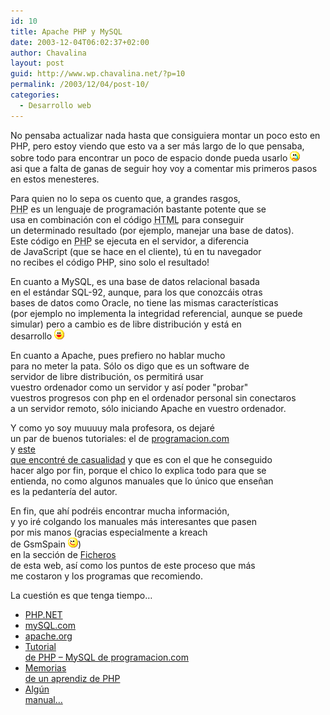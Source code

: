 ```yaml
---
id: 10
title: Apache PHP y MySQL
date: 2003-12-04T06:02:37+02:00
author: Chavalina
layout: post
guid: http://www.wp.chavalina.net/?p=10
permalink: /2003/12/04/post-10/
categories:
  - Desarrollo web
---
```

<p align="left">
  No pensaba actualizar nada hasta que consiguiera montar un poco esto en<br /> PHP, pero estoy viendo que esto va a ser más largo de lo que pensaba,<br /> sobre todo para encontrar un poco de espacio donde pueda usarlo <img src="/imagenes/emoticonos/llorar.gif" alt="emo" /><br /> asi que a falta de ganas de seguir hoy voy a comentar mis primeros pasos<br /> en estos menesteres.
</p>

<p align="left">
  Para quien no lo sepa os cuento que, a grandes rasgos,<br /> <acronym title="Hypertext PreProcessor">PHP</acronym> es un lenguaje de programación bastante potente que se<br /> usa en combinación con el código <acronym title="HyperText Markup Language">HTML</acronym> para conseguir<br /> un determinado resultado (por ejemplo, manejar una base de datos).<br /> Este código en <acronym title="Hypertext PreProcessor">PHP</acronym> se ejecuta en el servidor, a diferencia<br /> de JavaScript (que se hace en el cliente), tú en tu navegador<br /> no recibes el código PHP, sino solo el resultado!
</p>

<p align="left">
  En cuanto a MySQL, es una base de datos relacional basada<br /> en el estándar SQL-92, aunque, para los que conozcáis otras<br /> bases de datos como Oracle, no tiene las mismas características<br /> (por ejemplo no implementa la integridad referencial, aunque se puede<br /> simular) pero a cambio es de libre distribución y está en<br /> desarrollo <img src="/imagenes/emoticonos/risa.gif" alt="emo" />
</p>

<p align="left">
  En cuanto a Apache, pues prefiero no hablar mucho<br /> para no meter la pata. Sólo os digo que es un software de<br /> servidor de libre distribución, os permitirá usar<br /> vuestro ordenador como un servidor y así poder "probar"<br /> vuestros progresos con php en el ordenador personal sin conectaros<br /> a un servidor remoto, sólo iniciando Apache en vuestro ordenador.
</p>

<p align="left">
  Y como yo soy muuuuy mala profesora, os dejaré<br /> un par de buenos tutoriales: el de <a href="http://www.programacion.com/php/tutorial/php/" target="_blank">programacion.com</a><br /> y <a href="http://www.rinconastur.com/php/" target="_blank">este<br /> que encontré de casualidad</a> y que es con el que he conseguido<br /> hacer algo por fin, porque el chico lo explica todo para que se<br /> entienda, no como algunos manuales que lo único que ense&ntilde;an<br /> es la pedantería del autor.
</p>

<p align="left">
  En fin, que ahí podréis encontrar mucha información,<br /> y yo iré colgando los manuales más interesantes que pasen<br /> por mis manos (gracias especialmente a <span class="alguien">kreach</span><br /> de GsmSpain <img src="/imagenes/emoticonos/guino.gif" alt="emo" />)<br /> en la sección de <a href="ficheros/ficheros.php#php" target="_blank">Ficheros</a><br /> de esta web, así como los puntos de este proceso que más<br /> me costaron y los programas que recomiendo.
</p>

<p align="left">
  La cuestión es que tenga tiempo…
</p>

  * <a href="http://www.php.net/" target="_blank">PHP.NET</a>
  * <a href="http://www.mysql.com/" target="_blank">mySQL.com</a>
  * [apache.org](http://www.apache.org/)
  * <a href="http://www.programacion.com/php/tutorial/php/" target="_blank">Tutorial<br /> de <acronym title="Hypertext PreProcessor">PHP</acronym> &#8211; MySQL de programacion.com</a>
  * <a href="http://www.rinconastur.com/php/" target="_blank">Memorias<br /> de un aprendiz de PHP</a>
  * <a href="ficheros/ficheros.php#php" target="_blank">Algún<br /> manual…</a>